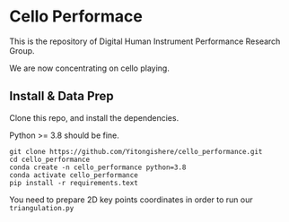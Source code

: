 # Cello Performace

This is the repository of Digital Human Instrument Performance Research Group.

We are now concentrating on cello playing.

## Install & Data Prep

Clone this repo, and install the dependencies.

Python >= 3.8 should be fine.

```
git clone https://github.com/Yitongishere/cello_performance.git
cd cello_performance
conda create -n cello_performance python=3.8
conda activate cello_performance
pip install -r requirements.text
```

You need to prepare 2D key points coordinates in order to run our `triangulation.py`
